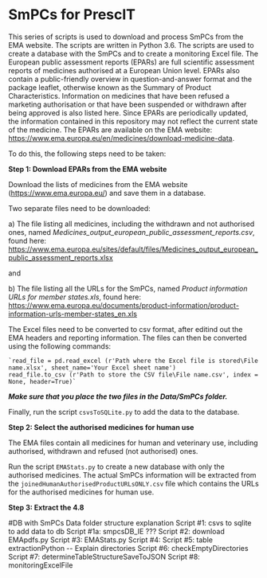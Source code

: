 # SmPCs for PrescIT
This series of scripts is used to download and process SmPCs from the EMA website. The scripts are written in Python 3.6. The scripts are used to create a database with the SmPCs and to create a monitoring Excel file.
The European public assessment reports (EPARs) are full scientific assessment reports of medicines authorised at a European Union level. 
EPARs also contain a public-friendly overview in question-and-answer format and the package leaflet, otherwise known as the Summary of Product Characteristics.
Information on medicines that have been refused a marketing authorisation or that have been suspended or withdrawn after being approved is also listed here. 
Since EPARs are periodically updated, the information contained in this repository may not reflect the current state of the medicine.
The EPARs are available on the EMA website: https://www.ema.europa.eu/en/medicines/download-medicine-data.

To do this, the following steps need to be taken:

**Step 1: Download EPARs from the EMA website** 

Download the lists of medicines from the EMA website (https://www.ema.europa.eu/) and save them in a database.

Two separate files need to be downloaded:

a) The file listing all medicines, including the withdrawn and not authorised ones, named *Medicines_output_european_public_assessment_reports.csv*, found here:
https://www.ema.europa.eu/sites/default/files/Medicines_output_european_public_assessment_reports.xlsx

and

b) The file listing all the URLs for the SmPCs, named *Product information URLs for member states.xls*, found here:
https://www.ema.europa.eu/documents/product-information/product-information-urls-member-states_en.xls

The Excel files need to be converted to csv format, after editind out the EMA headers and reporting information.
The files can then be converted using the following commands:

    `read_file = pd.read_excel (r'Path where the Excel file is stored\File name.xlsx', sheet_name='Your Excel sheet name')
    read_file.to_csv (r'Path to store the CSV file\File name.csv', index = None, header=True)`


***Make sure that you place the two files in the Data/SmPCs folder.***

Finally, run the script `csvsToSQLite.py` to add the data to the database.


**Step 2: Select the authorised medicines for human use**

The EMA files contain all medicines for human and veterinary use, including authorised, withdrawn and refused (not authorised) ones. 

Run the script `EMAStats.py` to create a new database with only the authorised medicines.
The actual SmPCs information will be extracted from the `joinedHumanAuthorisedProductURLsONLY.csv` file which contains the URLs for the authorised medicines for human use.

**Step 3: Extract the 4.8**



#DB with SmPCs Data folder structure explanation
Script #1: csvs to sqlite to add data to db
Script #1a: smpcsDB_IE ???
Script #2: download EMApdfs.py
Script #3: EMAStats.py
Script #4:
Script #5: table extractionPython
-- Explain directories
Script #6: checkEmptyDirectories
Script #7: determineTableStructureSaveToJSON
Script #8: monitoringExcelFile

